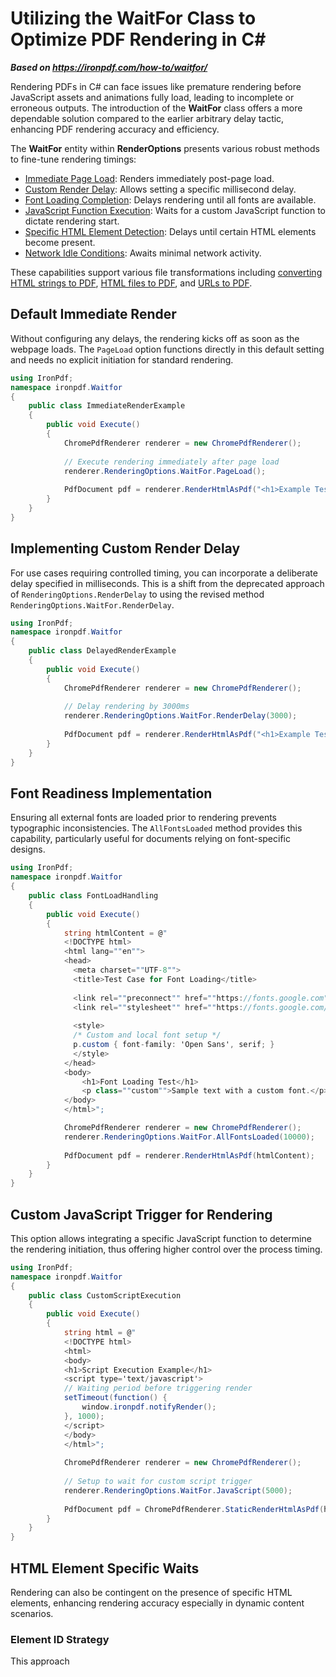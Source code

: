 # Utilizing the WaitFor Class to Optimize PDF Rendering in C#

***Based on <https://ironpdf.com/how-to/waitfor/>***


Rendering PDFs in C# can face issues like premature rendering before JavaScript assets and animations fully load, leading to incomplete or erroneous outputs. The introduction of the **WaitFor** class offers a more dependable solution compared to the earlier arbitrary delay tactic, enhancing PDF rendering accuracy and efficiency.

The **WaitFor** entity within **RenderOptions** presents various robust methods to fine-tune rendering timings:
- [Immediate Page Load](#anchor-default-immediate-render-example): Renders immediately post-page load.
- [Custom Render Delay](#anchor-custom-render-delay-example): Allows setting a specific millisecond delay.
- [Font Loading Completion](#anchor-all-fonts-loaded-example): Delays rendering until all fonts are available.
- [JavaScript Function Execution](#anchor-custom-javascript-execution-example): Waits for a custom JavaScript function to dictate rendering start.
- [Specific HTML Element Detection](#anchor-html-elements-example): Delays until certain HTML elements become present.
- [Network Idle Conditions](#anchor-network-idle-example): Awaits minimal network activity.
  
These capabilities support various file transformations including [converting HTML strings to PDF](https://ironpdf.com/how-to/html-string-to-pdf/), [HTML files to PDF](https://ironpdf.com/how-to/html-file-to-pdf/), and [URLs to PDF](https://ironpdf.com/how-to/url-to-pdf/).

## Default Immediate Render 

Without configuring any delays, the rendering kicks off as soon as the webpage loads. The `PageLoad` option functions directly in this default setting and needs no explicit initiation for standard rendering.

```cs
using IronPdf;
namespace ironpdf.Waitfor
{
    public class ImmediateRenderExample
    {
        public void Execute()
        {
            ChromePdfRenderer renderer = new ChromePdfRenderer();
            
            // Execute rendering immediately after page load
            renderer.RenderingOptions.WaitFor.PageLoad();
            
            PdfDocument pdf = renderer.RenderHtmlAsPdf("<h1>Example Test</h1>");
        }
    }
}
```

## Implementing Custom Render Delay 

For use cases requiring controlled timing, you can incorporate a deliberate delay specified in milliseconds. This is a shift from the deprecated approach of `RenderingOptions.RenderDelay` to using the revised method `RenderingOptions.WaitFor.RenderDelay`.

```cs
using IronPdf;
namespace ironpdf.Waitfor
{
    public class DelayedRenderExample
    {
        public void Execute()
        {
            ChromePdfRenderer renderer = new ChromePdfRenderer();
            
            // Delay rendering by 3000ms
            renderer.RenderingOptions.WaitFor.RenderDelay(3000);
            
            PdfDocument pdf = renderer.RenderHtmlAsPdf("<h1>Example Test</h1>");
        }
    }
}
```

## Font Readiness Implementation

Ensuring all external fonts are loaded prior to rendering prevents typographic inconsistencies. The `AllFontsLoaded` method provides this capability, particularly useful for documents relying on font-specific designs.

```cs
using IronPdf;
namespace ironpdf.Waitfor
{
    public class FontLoadHandling
    {
        public void Execute()
        {
            string htmlContent = @"
            <!DOCTYPE html>
            <html lang=""en"">
            <head>
              <meta charset=""UTF-8"">
              <title>Test Case for Font Loading</title>
              
              <link rel=""preconnect"" href=""https://fonts.google.com"" crossorigin>
              <link rel=""stylesheet"" href=""https://fonts.google.com/css?family=Open+Sans"">
            
              <style>
              /* Custom and local font setup */
              p.custom { font-family: 'Open Sans', serif; }
              </style>
            </head>
            <body>
	            <h1>Font Loading Test</h1>
	            <p class=""custom"">Sample text with a custom font.</p>
            </body>
            </html>";

            ChromePdfRenderer renderer = new ChromePdfRenderer();
            renderer.RenderingOptions.WaitFor.AllFontsLoaded(10000);
            
            PdfDocument pdf = renderer.RenderHtmlAsPdf(htmlContent);
        }
    }
}
```

## Custom JavaScript Trigger for Rendering

This option allows integrating a specific JavaScript function to determine the rendering initiation, thus offering higher control over the process timing.

```cs
using IronPdf;
namespace ironpdf.Waitfor
{
    public class CustomScriptExecution
    {
        public void Execute()
        {
            string html = @"
            <!DOCTYPE html>
            <html>
            <body>
            <h1>Script Execution Example</h1>
            <script type='text/javascript'>
            // Waiting period before triggering render
            setTimeout(function() {
                window.ironpdf.notifyRender();
            }, 1000);
            </script>
            </body>
            </html>";
            
            ChromePdfRenderer renderer = new ChromePdfRenderer();
            
            // Setup to wait for custom script trigger
            renderer.RenderingOptions.WaitFor.JavaScript(5000);
            
            PdfDocument pdf = ChromePdfRenderer.StaticRenderHtmlAsPdf(html);
        }
    }
}
```

## HTML Element Specific Waits

Rendering can also be contingent on the presence of specific HTML elements, enhancing rendering accuracy especially in dynamic content scenarios.

### Element ID Strategy

This approach